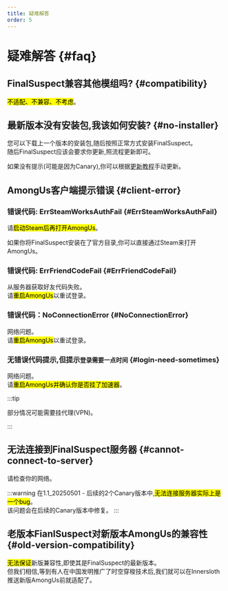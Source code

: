 ```yaml
---
title: 疑难解答
order: 5
---
```


# 疑难解答 {#faq}

## FinalSuspect兼容其他模组吗? {#compatibility}

<mark>不适配、不兼容、不考虑</mark>。

## 最新版本没有安装包,我该如何安装? {#no-installer}

您可以下载上一个版本的安装包,随后按照正常方式安装FinalSuspect。\
随后FinalSuspect应该会要求你更新,照流程更新即可。

如果没有提示(可能是因为Canary),你可以根据[更新教程](Guide/Update#manual-update)手动更新。

## AmongUs客户端提示错误 {#client-error}

### 错误代码: ErrSteamWorksAuthFail {#ErrSteamWorksAuthFail}

请<mark>启动Steam后再打开AmongUs</mark>。

如果你将FinalSuspect安装在了官方目录,你可以直接通过Steam来打开AmongUs。

### 错误代码: ErrFriendCodeFail {#ErrFriendCodeFail}

从服务器获取好友代码失败。\
请<mark>重启AmongUs</mark>以重试登录。

### 错误代码：NoConnectionError {#NoConnectionError}

网络问题。\
请<mark>重启AmongUs</mark>以重试登录。

### 无错误代码提示,但提示`登录需要一点时间` {#login-need-sometimes}

网络问题。\
请<mark>重启AmongUs并确认你是否挂了加速器</mark>。

:::tip

部分情况可能需要挂代理(VPN)。

:::

## 无法连接到FinalSuspect服务器 {#cannot-connect-to-server}

请检查你的网络。

:::warning
在1.1_20250501 - 后续的2个Canary版本中,<mark>无法连接服务器实际上是一个bug</mark>。\
该问题会在后续的Canary版本中修复。
:::

## 老版本FianlSuspect对新版本AmongUs的兼容性 {#old-version-compatibility}

<mark>无法保证</mark>新版兼容性,即使其是FinalSuspect的最新版本。\
但我们相信,等到有人在中国发明推广了时空穿梭技术后,我们就可以在Innersloth推送新版AmongUs前就适配了。